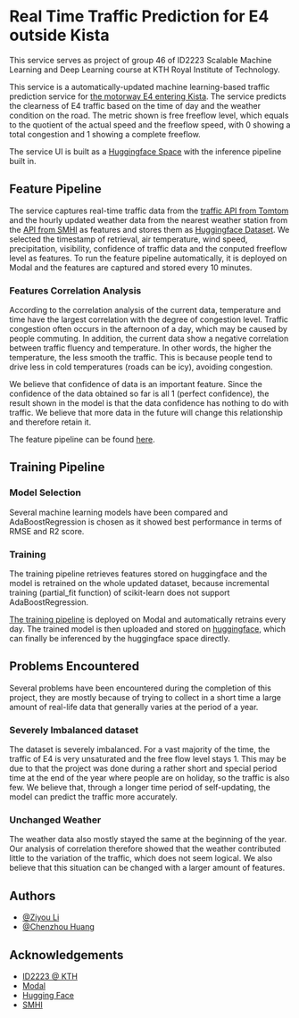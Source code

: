 
# Real Time Traffic Prediction for E4 outside Kista

This service serves as project of group 46 of ID2223 Scalable Machine Learning
and Deep Learning course at KTH Royal Institute of Technology.

This service is a automatically-updated machine learning-based traffic prediction service
for [the motorway E4 entering Kista](https://goo.gl/maps/EXtaAHKBymb5w7P18). The service predicts
the clearness of E4 traffic based on the time of day and the weather condition on the road. The metric shown
is free freeflow level, which equals to the quotient of the actual speed and the freeflow speed, with
0 showing a total congestion and 1 showing a complete freeflow.

The service UI is built as a [Huggingface Space](https://huggingface.co/spaces/Chenzhou/Real_Time_Traffic_Prediction) with the inference pipeline built in.

## Feature Pipeline

The service captures real-time traffic data from the [traffic 
API from Tomtom](https://developer.tomtom.com/products/traffic-api) 
and the hourly updated weather data from the nearest weather station from the
[API from SMHI](https://opendata.smhi.se/apidocs/metanalys/index.html)
as features and stores them as 
[Huggingface Dataset](https://huggingface.co/datasets/tilos/IL2223_project). We selected the timestamp of retrieval, air temperature, wind speed, precipitation, visibility, confidence of traffic data and the conputed freeflow level as features.
To run the feature pipeline automatically, it is deployed on Modal and the features
are captured and stored every 10 minutes.

### Features Correlation Analysis
According to the correlation analysis of the current data, temperature and time have the largest correlation with the degree of congestion level. Traffic congestion often occurs in the afternoon of a day, which may be caused by people commuting. In addition, the current data show a negative correlation between traffic fluency and temperature. In other words, the higher the temperature, the less smooth the traffic. This is because people tend to drive less in cold temperatures (roads can be icy), avoiding congestion.

We believe that confidence of data is an important feature. Since the confidence of the data obtained so far is all 1 (perfect confidence), the result shown in the model is that the data confidence has nothing to do with traffic. We believe that more data in the future will change this relationship and therefore retain it.

The feature pipeline can be found [here](https://github.com/Tilosmsh/IL2223_project/blob/main/feature_pipeline.py).
## Training Pipeline

### Model Selection

Several machine learning models have been compared and AdaBoostRegression
is chosen as it showed best performance in terms of RMSE and R2 score. 

### Training

The training pipeline retrieves features stored on huggingface and
the model is retrained on the whole updated dataset, because incremental training 
(partial_fit function) of scikit-learn does not support AdaBoostRegression.

[The training pipeline](https://github.com/Tilosmsh/IL2223_project/blob/main/Training.py) is deployed on Modal and automatically retrains every day.
The trained model is then uploaded and stored on [huggingface](https://huggingface.co/tilos/Traffic_Prediction), which can finally be inferenced by the huggingface space directly.



## Problems Encountered

Several problems have been encountered during the completion of this project, they are mostly
because of trying to collect in a short time a large amount of real-life data that generally varies 
at the period of a year.

### Severely Imbalanced dataset

The dataset is severely imbalanced. For a vast majority of the time,
the traffic of E4 is very unsaturated and the free flow level stays 1. This may be 
due to that the project was done during a rather short and special period time at the end of the year
where people are on holiday, so the traffic is also few. We believe that, through a longer time period of self-updating, the model
can predict the traffic more accurately.

### Unchanged Weather

The weather data also mostly stayed the same at the beginning of the year. Our
analysis of correlation therefore showed that the weather contributed little to the variation of
the traffic, which does not seem logical. We also believe that this situation can be changed with
a larger amount of features.


## Authors

- [@Ziyou Li](https://www.github.com/Tilosmsh)
- [@Chenzhou Huang](https://github.com/Chenzhou98)



## Acknowledgements

 - [ID2223 @ KTH](https://id2223kth.github.io/)    
 - [Modal](modal.com)
 - [Hugging Face](huggingface.co)
 - [SMHI](https://www.smhi.se/q/Stockholm/2673730)
 

